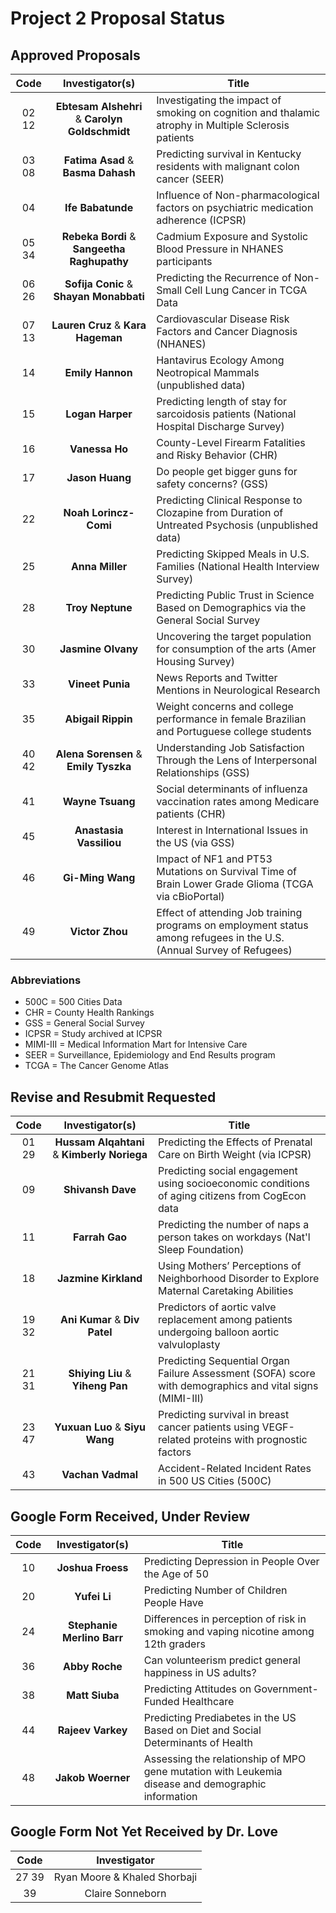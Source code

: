 # Project 2 Proposal Status

## Approved Proposals

Code | Investigator(s) | Title
:---: | :---: | ----------------------------------------------------------------------------------------------
02 12 | **Ebtesam Alshehri** & **Carolyn Goldschmidt** | Investigating the impact of smoking on cognition and thalamic atrophy in Multiple Sclerosis patients
03 08 | **Fatima Asad** & **Basma Dahash** | Predicting survival in Kentucky residents with malignant colon cancer (SEER)
04 | **Ife Babatunde** | Influence of Non-pharmacological factors on psychiatric medication adherence (ICPSR)
05 34 | **Rebeka Bordi** & **Sangeetha Raghupathy** | Cadmium Exposure and Systolic Blood Pressure in NHANES participants 
06 26 | **Sofija Conic** & **Shayan Monabbati** | Predicting the Recurrence of Non-Small Cell Lung Cancer in TCGA Data
07 13 | **Lauren Cruz** & **Kara Hageman** | Cardiovascular Disease Risk Factors and Cancer Diagnosis (NHANES)
14 | **Emily Hannon** | Hantavirus Ecology Among Neotropical Mammals (unpublished data)
15 | **Logan Harper** | Predicting length of stay for sarcoidosis patients (National Hospital Discharge Survey)
16 | **Vanessa Ho** | County-Level Firearm Fatalities and Risky Behavior (CHR)
17 | **Jason Huang** | Do people get bigger guns for safety concerns? (GSS)
22 | **Noah Lorincz-Comi** | Predicting Clinical Response to Clozapine from Duration of Untreated Psychosis (unpublished data)
25 | **Anna Miller** | Predicting Skipped Meals in U.S. Families (National Health Interview Survey)
28 | **Troy Neptune** | Predicting Public Trust in Science Based on Demographics via the General Social Survey
30 | **Jasmine Olvany** | Uncovering the target population for consumption of the arts (Amer Housing Survey)
33 | **Vineet Punia** | News Reports and Twitter Mentions in Neurological Research
35 | **Abigail Rippin** | Weight concerns and college performance in female Brazilian and Portuguese college students
40 42 | **Alena Sorensen** & **Emily Tyszka** | Understanding Job Satisfaction Through the Lens of Interpersonal Relationships (GSS)
41 | **Wayne Tsuang** | Social determinants of influenza vaccination rates among Medicare patients (CHR)
45 | **Anastasia Vassiliou** | Interest in International Issues in the US (via GSS)
46 | **Gi-Ming Wang** | Impact of NF1 and PT53 Mutations on Survival Time of Brain Lower Grade Glioma (TCGA via cBioPortal)
49 | **Victor Zhou** | Effect of attending Job training programs on employment status among refugees in the U.S. (Annual Survey of Refugees)

### Abbreviations

- 500C = 500 Cities Data
- CHR = County Health Rankings
- GSS = General Social Survey
- ICPSR = Study archived at ICPSR
- MIMI-III = Medical Information Mart for Intensive Care
- SEER = Surveillance, Epidemiology and End Results program
- TCGA = The Cancer Genome Atlas

## Revise and Resubmit Requested

Code | Investigator(s) | Title
:---: | :---: | ----------------------------------------------------------------------------------------------
01 29 | **Hussam Alqahtani** & **Kimberly Noriega** | Predicting the Effects of Prenatal Care on Birth Weight (via ICPSR)
09 | **Shivansh Dave** | Predicting social engagement using socioeconomic conditions of aging citizens from CogEcon data
11 | **Farrah Gao** | Predicting the number of naps a person takes on workdays (Nat'l Sleep Foundation)
18 | **Jazmine Kirkland** | Using Mothers’ Perceptions of Neighborhood Disorder to Explore Maternal Caretaking Abilities
19 32 | **Ani Kumar** & **Div Patel** | Predictors of aortic valve replacement among patients undergoing balloon aortic valvuloplasty
21 31 | **Shiying Liu** & **Yiheng Pan** | Predicting Sequential Organ Failure Assessment (SOFA) score with demographics and vital signs (MIMI-III)
23 47 | **Yuxuan Luo** & **Siyu Wang** | Predicting survival in breast cancer patients using VEGF-related proteins with prognostic factors
43 | **Vachan Vadmal** | Accident-Related Incident Rates in 500 US Cities (500C)

## Google Form Received, Under Review

Code | Investigator(s) | Title
:---: | :---: | ----------------------------------------------------------------------------------------------
10 | **Joshua Froess** | Predicting Depression in People Over the Age of 50
20 | **Yufei Li** | Predicting Number of Children People Have
24 | **Stephanie Merlino Barr** | Differences in perception of risk in smoking and vaping nicotine among 12th graders
36 | **Abby Roche** | Can volunteerism predict general happiness in US adults?
38 | **Matt Siuba** | Predicting Attitudes on Government-Funded Healthcare
44 | **Rajeev Varkey** | Predicting Prediabetes in the US Based on Diet and  Social Determinants of Health
48 | **Jakob Woerner** | Assessing the relationship of MPO gene mutation with Leukemia disease and demographic information

## Google Form Not Yet Received by Dr. Love

Code | Investigator
:---: | :---:
27 39 | Ryan Moore & Khaled Shorbaji
39 | Claire Sonneborn

